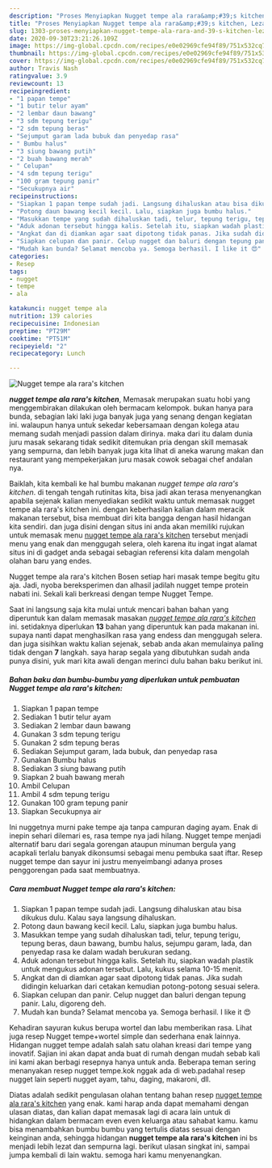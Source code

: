 ```yaml
---
description: "Proses Menyiapkan Nugget tempe ala rara&amp;#39;s kitchen, Lezat Sekali"
title: "Proses Menyiapkan Nugget tempe ala rara&amp;#39;s kitchen, Lezat Sekali"
slug: 1303-proses-menyiapkan-nugget-tempe-ala-rara-and-39-s-kitchen-lezat-sekali
date: 2020-09-30T23:21:26.109Z
image: https://img-global.cpcdn.com/recipes/e0e02969cfe94f89/751x532cq70/nugget-tempe-ala-raras-kitchen-foto-resep-utama.jpg
thumbnail: https://img-global.cpcdn.com/recipes/e0e02969cfe94f89/751x532cq70/nugget-tempe-ala-raras-kitchen-foto-resep-utama.jpg
cover: https://img-global.cpcdn.com/recipes/e0e02969cfe94f89/751x532cq70/nugget-tempe-ala-raras-kitchen-foto-resep-utama.jpg
author: Travis Nash
ratingvalue: 3.9
reviewcount: 13
recipeingredient:
- "1 papan tempe"
- "1 butir telur ayam"
- "2 lembar daun bawang"
- "3 sdm tepung terigu"
- "2 sdm tepung beras"
- "Sejumput garam lada bubuk dan penyedap rasa"
- " Bumbu halus"
- "3 siung bawang putih"
- "2 buah bawang merah"
- " Celupan"
- "4 sdm tepung terigu"
- "100 gram tepung panir"
- "Secukupnya air"
recipeinstructions:
- "Siapkan 1 papan tempe sudah jadi. Langsung dihaluskan atau bisa dikukus dulu. Kalau saya langsung dihaluskan."
- "Potong daun bawang kecil kecil. Lalu, siapkan juga bumbu halus."
- "Masukkan tempe yang sudah dihaluskan tadi, telur, tepung terigu, tepung beras, daun bawang, bumbu halus, sejumpu garam, lada, dan penyedap rasa ke dalam wadah berukuran sedang."
- "Aduk adonan tersebut hingga kalis. Setelah itu, siapkan wadah plastik untuk mengukus adonan tersebut. Lalu, kukus selama 10-15 menit."
- "Angkat dan di diamkan agar saat dipotong tidak panas. Jika sudah didingin keluarkan dari cetakan kemudian potong-potong sesuai selera."
- "Siapkan celupan dan panir. Celup nugget dan baluri dengan tepung panir. Lalu, digoreng deh."
- "Mudah kan bunda? Selamat mencoba ya. Semoga berhasil. I like it 😍"
categories:
- Resep
tags:
- nugget
- tempe
- ala

katakunci: nugget tempe ala 
nutrition: 139 calories
recipecuisine: Indonesian
preptime: "PT29M"
cooktime: "PT51M"
recipeyield: "2"
recipecategory: Lunch

---
```



![Nugget tempe ala rara&#39;s kitchen](https://img-global.cpcdn.com/recipes/e0e02969cfe94f89/751x532cq70/nugget-tempe-ala-raras-kitchen-foto-resep-utama.jpg)

<b><i>nugget tempe ala rara&#39;s kitchen</i></b>, Memasak merupakan suatu hobi yang menggembirakan dilakukan oleh bermacam kelompok. bukan hanya para bunda, sebagian laki laki juga banyak juga yang senang dengan kegiatan ini. walaupun hanya untuk sekedar kebersamaan dengan kolega atau memang sudah menjadi passion dalam dirinya. maka dari itu dalam dunia juru masak sekarang tidak sedikit ditemukan pria dengan skill memasak yang sempurna, dan lebih banyak juga kita lihat di aneka warung makan dan restaurant yang mempekerjakan juru masak cowok sebagai chef andalan nya.

Baiklah, kita kembali ke hal bumbu makanan <i>nugget tempe ala rara&#39;s kitchen</i>. di tengah tengah rutinitas kita, bisa jadi akan terasa menyenangkan apabila sejenak kalian menyediakan sedikit waktu untuk memasak nugget tempe ala rara&#39;s kitchen ini. dengan keberhasilan kalian dalam meracik makanan tersebut, bisa membuat diri kita bangga dengan hasil hidangan kita sendiri. dan juga disini dengan situs ini anda akan memiliki rujukan untuk memasak menu <u>nugget tempe ala rara&#39;s kitchen</u> tersebut menjadi menu yang enak dan menggugah selera, oleh karena itu ingat ingat alamat situs ini di gadget anda sebagai sebagian referensi kita dalam mengolah olahan baru yang endes.

Nugget tempe ala rara&#39;s kitchen Bosen setiap hari masak tempe begitu gitu aja. Jadi, nyoba bereksperimen dan alhasil jadilah nugget tempe protein nabati ini. Sekali kali berkreasi dengan tempe Nugget Tempe.


Saat ini langsung saja kita mulai untuk mencari bahan bahan yang diperuntuk kan dalam memasak masakan <u><i>nugget tempe ala rara&#39;s kitchen</i></u> ini. setidaknya diperlukan <b>13</b> bahan yang diperuntuk kan pada makanan ini. supaya nanti dapat menghasilkan rasa yang endess dan menggugah selera. dan juga sisihkan waktu kalian sejenak, sebab anda akan memulainya paling tidak dengan <b>7</b> langkah. saya harap segala yang dibutuhkan sudah anda punya disini, yuk mari kita awali dengan merinci dulu bahan baku berikut ini.

<!--inarticleads1-->

##### Bahan baku dan bumbu-bumbu yang diperlukan untuk pembuatan Nugget tempe ala rara&#39;s kitchen:

1. Siapkan 1 papan tempe
1. Sediakan 1 butir telur ayam
1. Sediakan 2 lembar daun bawang
1. Gunakan 3 sdm tepung terigu
1. Gunakan 2 sdm tepung beras
1. Sediakan Sejumput garam, lada bubuk, dan penyedap rasa
1. Gunakan  Bumbu halus
1. Sediakan 3 siung bawang putih
1. Siapkan 2 buah bawang merah
1. Ambil  Celupan
1. Ambil 4 sdm tepung terigu
1. Gunakan 100 gram tepung panir
1. Siapkan Secukupnya air


Ini nuggetnya murni pake tempe aja tanpa campuran daging ayam. Enak di inepin sehari dilemari es, rasa tempe nya jadi hilang. Nugget tempe menjadi alternatif baru dari segala gorengan ataupun minuman bergula yang acapkali terlalu banyak dikonsumsi sebagai menu pembuka saat iftar. Resep nugget tempe dan sayur ini justru menyeimbangi adanya proses penggorengan pada saat membuatnya. 

<!--inarticleads2-->

##### Cara membuat Nugget tempe ala rara&#39;s kitchen:

1. Siapkan 1 papan tempe sudah jadi. Langsung dihaluskan atau bisa dikukus dulu. Kalau saya langsung dihaluskan.
1. Potong daun bawang kecil kecil. Lalu, siapkan juga bumbu halus.
1. Masukkan tempe yang sudah dihaluskan tadi, telur, tepung terigu, tepung beras, daun bawang, bumbu halus, sejumpu garam, lada, dan penyedap rasa ke dalam wadah berukuran sedang.
1. Aduk adonan tersebut hingga kalis. Setelah itu, siapkan wadah plastik untuk mengukus adonan tersebut. Lalu, kukus selama 10-15 menit.
1. Angkat dan di diamkan agar saat dipotong tidak panas. Jika sudah didingin keluarkan dari cetakan kemudian potong-potong sesuai selera.
1. Siapkan celupan dan panir. Celup nugget dan baluri dengan tepung panir. Lalu, digoreng deh.
1. Mudah kan bunda? Selamat mencoba ya. Semoga berhasil. I like it 😍


Kehadiran sayuran kukus berupa wortel dan labu memberikan rasa. Lihat juga resep Nugget tempe+wortel simple dan sederhana enak lainnya. Hidangan nugget tempe adalah salah satu olahan kreasi dari tempe yang inovatif. Sajian ini akan dapat anda buat di rumah dengan mudah sebab kali ini kami akan berbagi resepnya hanya untuk anda. Beberapa teman sering menanyakan resep nugget tempe.kok nggak ada di web.padahal resep nugget lain seperti nugget ayam, tahu, daging, makaroni, dll. 

Diatas adalah sedikit pengulasan olahan tentang bahan resep <u>nugget tempe ala rara&#39;s kitchen</u> yang enak. kami harap anda dapat memahami dengan ulasan diatas, dan kalian dapat memasak lagi di acara lain untuk di hidangkan dalam bermacam even even keluarga atau sahabat kamu. kamu bisa menambahkan bumbu bumbu yang tertulis diatas sesuai dengan keinginan anda, sehingga hidangan <b>nugget tempe ala rara&#39;s kitchen</b> ini bs menjadi lebih lezat dan sempurna lagi. berikut ulasan singkat ini, sampai jumpa kembali di lain waktu. semoga hari kamu menyenangkan.
